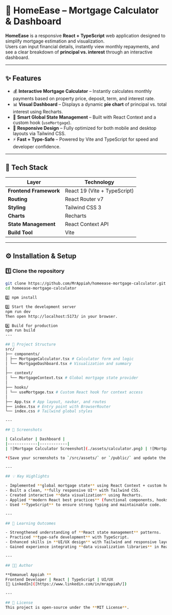 # 🏡 HomeEase – Mortgage Calculator & Dashboard

**HomeEase** is a responsive **React + TypeScript** web application designed to simplify mortgage estimation and visualization.  
Users can input financial details, instantly view monthly repayments, and see a clear breakdown of **principal vs. interest** through an interactive dashboard.

---

## ✨ Features

- 💰 **Interactive Mortgage Calculator** – Instantly calculates monthly payments based on property price, deposit, term, and interest rate.  
- 📊 **Visual Dashboard** – Displays a dynamic **pie chart** of principal vs. total interest using Recharts.  
- 🧠 **Smart Global State Management** – Built with React Context and a custom hook (`useMortgage`).  
- 📱 **Responsive Design** – Fully optimized for both mobile and desktop layouts via Tailwind CSS.  
- ⚡ **Fast + Type-Safe** – Powered by Vite and TypeScript for speed and developer confidence.

---

## 🧩 Tech Stack

| Layer | Technology |
|-------|-------------|
| **Frontend Framework** | React 19 (Vite + TypeScript) |
| **Routing** | React Router v7 |
| **Styling** | Tailwind CSS 3 |
| **Charts** | Recharts |
| **State Management** | React Context API |
| **Build Tool** | Vite |

---

## ⚙️ Installation & Setup

### 1️⃣ Clone the repository
```bash
git clone https://github.com/MrAppiah/homeease-mortgage-calculator.git
cd homeease-mortgage-calculator

2️⃣ npm install

3️⃣ Start the development server
npm run dev
Then open http://localhost:5173/ in your browser.

4️⃣ Build for production
npm run build
---

## 🧠 Project Structure
src/
├── components/
│ ├── MortgageCalculator.tsx # Calculator form and logic
│ └── MortgageDashboard.tsx # Visualization and summary
│
├── context/
│ └── MortgageContext.tsx # Global mortgage state provider
│
├── hooks/
│ └── useMortgage.tsx # Custom React hook for context access
│
├── App.tsx # App layout, navbar, and routes
├── index.tsx # Entry point with BrowserRouter
└── index.css # Tailwind global styles

---

## 📸 Screenshots

| Calculator | Dashboard |
|-------------|------------|
| ![Mortgage Calculator Screenshot](./assets/calculator.png) | ![Mortgage Dashboard Screenshot](./assets/dashboard.png) |

*(Save your screenshots to `/src/assets/` or `/public/` and update the paths above.)*

---

## 💡 Key Highlights

- Implemented **global mortgage state** using React Context + custom hooks.  
- Built a clean, **fully responsive UI** with Tailwind CSS.  
- Created interactive **data visualization** using Recharts.  
- Applied **modern React best practices** (functional components, hooks, and context).  
- Used **TypeScript** to ensure strong typing and maintainable code.

---

## 🎯 Learning Outcomes

- Strengthened understanding of **React state management** patterns.  
- Practiced **type-safe development** with TypeScript.  
- Enhanced skills in **UI/UX design** with Tailwind and responsive layout building.  
- Gained experience integrating **data visualization libraries** in React apps.  

---

## 👨‍💻 Author

**Emmanuel Appiah **  
Frontend Developer | React | TypeScript | UI/UX  
[💼 LinkedIn]([https://www.linkedin.com/in/mrappiah/])

---

## 🪪 License
This project is open-source under the **MIT License**.



